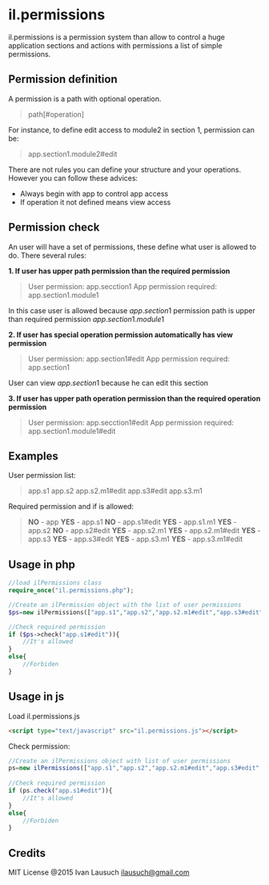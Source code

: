 # il.permissions

il.permissions is a permission system than allow to control a huge application sections and actions with permissions a list of simple permissions.

## Permission definition

A permission is a path with optional operation. 

>path[#operation]

For instance, to define edit access to module2 in section 1, permission can be:

> app.section1.module2#edit

There are not rules you can define your structure and your operations. However you can follow these advices:

* Always begin with app to control app access
* If operation it not defined means view access

## Permission check

An user will have a set of permissions, these define what user is allowed to do. There several rules:

**1. If user has upper path permission than  the required permission** 

> User permission: app.secction1
> App permission required: app.section1.module1

In this case user is allowed because $app.section1$ permission path is upper than required permission $app.section1.module1$


**2. If user has special operation permission automatically has view permission**

> User permission: app.section1#edit
> App permission required: app.section1

User can view $app.section1$ because he can edit this section

**3. If user has upper path operation permission than the required operation permission**

> User permission: app.secction1#edit
> App permission required: app.section1.module1#edit

## Examples

User permission list:
> app.s1
app.s2
app.s2.m1#edit
app.s3#edit
app.s3.m1

Required permission and if is allowed:

> **NO**  - app
**YES** - app.s1
**NO** - app.s1#edit
**YES** - app.s1.m1
**YES** - app.s2
**NO**  - app.s2#edit
**YES** - app.s2.m1
**YES** - app.s2.m1#edit
**YES** - app.s3
**YES** - app.s3#edit
**YES** - app.s3.m1
**YES** - app.s3.m1#edit

## Usage in php

```php
//load ilPermissions class
require_once("il.permissions.php");

//Create an ilPermission object with the list of user permissions	
$ps=new ilPermissions(["app.s1","app.s2","app.s2.m1#edit","app.s3#edit","app.s3.m1"]);

//Check required permission
if ($ps->check("app.s1#edit")){
	//It's allowed
}
else{
	//Forbiden
}
```

## Usage in js

Load il.permissions.js
```html
<script type="text/javascript" src="il.permissions.js"></script>
```
Check permission:
```js
//Create an ilPermissions object with list of user permissions
ps=new ilPermissions(["app.s1","app.s2","app.s2.m1#edit","app.s3#edit","app.s3.m1"]);
			
//Check required permission
if (ps.check("app.s1#edit")){
	//It's allowed
}
else{
	//Forbiden
}		
``` 


## Credits

MIT License @2015
Ivan Lausuch [ilausuch@gmail.com](mailto:ilausuch@gmail.com)



